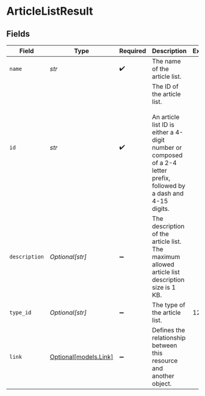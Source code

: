 # ArticleListResult


## Fields

| Field                                                                                                                                                    | Type                                                                                                                                                     | Required                                                                                                                                                 | Description                                                                                                                                              | Example                                                                                                                                                  |
| -------------------------------------------------------------------------------------------------------------------------------------------------------- | -------------------------------------------------------------------------------------------------------------------------------------------------------- | -------------------------------------------------------------------------------------------------------------------------------------------------------- | -------------------------------------------------------------------------------------------------------------------------------------------------------- | -------------------------------------------------------------------------------------------------------------------------------------------------------- |
| `name`                                                                                                                                                   | *str*                                                                                                                                                    | :heavy_check_mark:                                                                                                                                       | The name of the article list.                                                                                                                            |                                                                                                                                                          |
| `id`                                                                                                                                                     | *str*                                                                                                                                                    | :heavy_check_mark:                                                                                                                                       | The ID of the article list.<br><br>An article list ID is either a 4-digit number or composed of a 2-4 letter prefix, followed by a dash and 4-15 digits. |                                                                                                                                                          |
| `description`                                                                                                                                            | *Optional[str]*                                                                                                                                          | :heavy_minus_sign:                                                                                                                                       | The description of the article list. The maximum allowed article list description size is 1 KB.                                                          |                                                                                                                                                          |
| `type_id`                                                                                                                                                | *Optional[str]*                                                                                                                                          | :heavy_minus_sign:                                                                                                                                       | The type of the article list.                                                                                                                            | 12                                                                                                                                                       |
| `link`                                                                                                                                                   | [Optional[models.Link]](../models/link.md)                                                                                                               | :heavy_minus_sign:                                                                                                                                       | Defines the relationship between this resource and another object.                                                                                       |                                                                                                                                                          |